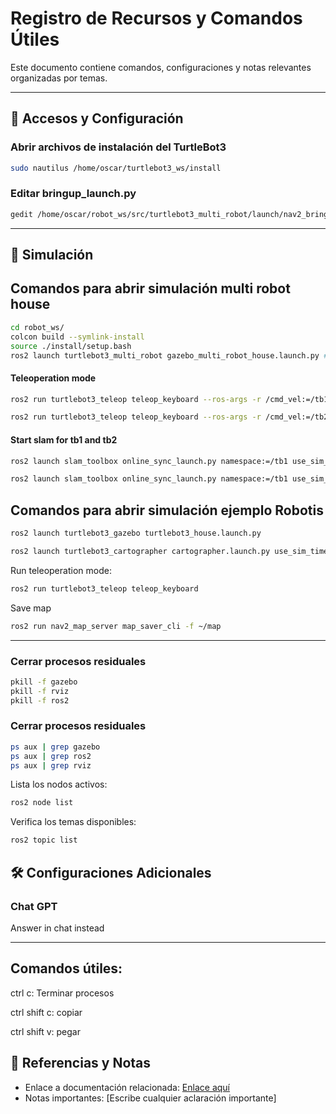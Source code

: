 # Registro de Recursos y Comandos Útiles

Este documento contiene comandos, configuraciones y notas relevantes organizadas por temas.

---

## 📁 Accesos y Configuración

### Abrir archivos de instalación del TurtleBot3
```bash
sudo nautilus /home/oscar/turtlebot3_ws/install
```

### Editar bringup_launch.py
```bash
gedit /home/oscar/robot_ws/src/turtlebot3_multi_robot/launch/nav2_bringup/bringup_launch.py
```

---

## 🚀 Simulación

## Comandos para abrir simulación multi robot house
```bash
cd robot_ws/
colcon build --symlink-install
source ./install/setup.bash
ros2 launch turtlebot3_multi_robot gazebo_multi_robot_house.launch.py #enable_drive:=True enable_rviz:=False

```
#### Teleoperation mode
```bash
ros2 run turtlebot3_teleop teleop_keyboard --ros-args -r /cmd_vel:=/tb1/cmd_vel
```
```bash
ros2 run turtlebot3_teleop teleop_keyboard --ros-args -r /cmd_vel:=/tb2/cmd_vel
```

#### Start slam for tb1 and tb2
```bash
ros2 launch slam_toolbox online_sync_launch.py namespace:=/tb1 use_sim_time:=true
```
```bash
ros2 launch slam_toolbox online_sync_launch.py namespace:=/tb1 use_sim_time:=true
```
## Comandos para abrir simulación ejemplo Robotis 
```bash
ros2 launch turtlebot3_gazebo turtlebot3_house.launch.py
```
```bash
ros2 launch turtlebot3_cartographer cartographer.launch.py use_sim_time:=True
```

Run teleoperation mode:
```bash
ros2 run turtlebot3_teleop teleop_keyboard
```

Save map
```bash
ros2 run nav2_map_server map_saver_cli -f ~/map
```

---

### Cerrar procesos residuales
```bash
pkill -f gazebo
pkill -f rviz
pkill -f ros2
```
### Cerrar procesos residuales
```bash
ps aux | grep gazebo
ps aux | grep ros2
ps aux | grep rviz
```

Lista los nodos activos:
```bash
ros2 node list
```
Verifica los temas disponibles:
```bash
ros2 topic list
```


## 🛠️ Configuraciones Adicionales
### Chat GPT
Answer in chat instead

---

## Comandos útiles:

ctrl c: Terminar procesos

ctrl shift c: copiar

ctrl shift v: pegar

## 🔗 Referencias y Notas
- Enlace a documentación relacionada: [Enlace aquí](https://example.com)
- Notas importantes: [Escribe cualquier aclaración importante]


### 
```bash

```


